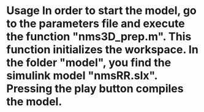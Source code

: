 # Usage  In order to start the model, go to the parameters file and execute the function "nms3D_prep.m". This function initializes the workspace.  In the folder "model", you find the simulink model  "nmsRR.slx". Pressing the play button compiles the model.
